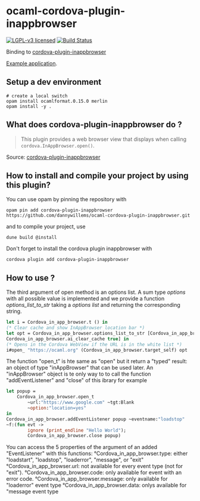# ocaml-cordova-plugin-inappbrowser

[![LGPL-v3 licensed](https://img.shields.io/badge/license-LGPLv3-blue.svg)](https://raw.githubusercontent.com/dannywillems/ocaml-cordova-plugin-inappbrowser/master/LICENSE)
[![Build Status](https://travis-ci.org/dannywillems/ocaml-cordova-plugin-inappbrowser.svg?branch=master)](https://travis-ci.org/dannywillems/ocaml-cordova-plugin-inappbrowser)

Binding to
[cordova-plugin-inappbrowser](https://github.com/apache/cordova-plugin-inappbrowser)

[Example
application](https://github.com/dannywillems/ocaml-cordova-plugin-inappbrowser-example).

## Setup a dev environment

```shell
# create a local switch
opam install ocamlformat.0.15.0 merlin
opam install -y .
```

## What does cordova-plugin-inappbrowser do ?

> This plugin provides a web browser view that displays when calling
`cordova.InAppBrowser.open()`.

Source: [cordova-plugin-inappbrowser](https://github.com/apache/cordova-plugin-inappbrowser)

## How to install and compile your project by using this plugin?

You can use opam by pinning the repository with
```Shell
opam pin add cordova-plugin-inappbrowser https://github.com/dannywillems/ocaml-cordova-plugin-inappbrowser.git
```

and to compile your project, use
```Shell
dune build @install
```

Don't forget to install the cordova plugin inappbrowser with
```Shell
cordova plugin add cordova-plugin-inappbrowser
```

## How to use ?

The third argument of open method is an options list. A sum type *options* with
all possible value is implemented and we provide a function
*options_list_to_str* taking a *options list* and returning the corresponding
string.

```OCaml
let i = Cordova_in_app_browser.t () in
(* Clear cache and show InAppBrowser location bar *)
let opt = Cordova_in_app_browser.options_list_to_str [Cordova_in_app_browser.location true ;
Cordova_in_app_browser.ai_clear_cache true] in
(* Opens in the Cordova WebView if the URL is in the white list *)
i#open_ "https://ocaml.org" (Cordova_in_app_browser.target_self) opt
```

The function "open_t" is hte same as "open" but it return a "typed"
result: an object of type "inAppBrowser" that can be used later. An
"inAppBrowser" object is te only way to to call the function
"addEventListener" and "close" of this ibrary for example

```OCaml
let popup =
    Cordova_in_app_browser.open_t
        ~url:"https://www.google.com" ~tgt:Blank
        ~option:"location=yes"
in
Cordova_in_app_browser.addEventListener popup ~eventname:"loadstop"
~f:(fun evt ->
        ignore (print_endline "Hello World");
        Cordova_in_app_browser.close popup)
```

You can access the 5 properties of the argument of an added
"EventListener" with this functions:
                °Cordova_in_app_browser.type: either "loadstart",
                "loadstop", "loaderror", "message", or "exit"
                °Cordova_in_app_browser.url: not available for every
                event type (not for "exit").
                °Cordova_in_app_browser.code: only available for event
                with an error code.
                °Cordova_in_app_browser.message: only available for
                "loaderror" event type
                °Cordova_in_app_browser.data: onlys available for
                "message event type
